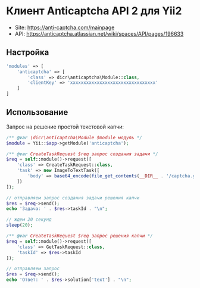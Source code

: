 # Клиент Anticaptcha API 2 для Yii2

- Site: https://anti-captcha.com/mainpage
- API: https://anticaptcha.atlassian.net/wiki/spaces/API/pages/196633

## Настройка

```php
'modules' => [
    'anticaptcha' => [
        'class' => dicr\anticaptcha\Module::class,
        'clientKey' => 'xxxxxxxxxxxxxxxxxxxxxxxxxxxxxxxx'
    ]
]
```

## Использование

Запрос на решение простой текстовой капчи:
```php
/** @var \dicr\anticaptcha\Module $module модуль */
$module = Yii::$app->getModule('anticaptcha');

/** @var CreateTaskRequest $req запрос создания задачи */
$req = self::module()->request([
    'class' => CreateTaskRequest::class,
    'task' => new ImageToTextTask([
        'body' => base64_encode(file_get_contents(__DIR__ . '/captcha.gif')),
    ])
]);

// отправляем запрос создания задачи решения капчи
$res = $req->send();
echo 'Задача: ' . $res->taskId . "\n";

// ждем 20 секунд
sleep(20);

/** @var CreateTaskRequest $req запрос решения капчи */
$req = self::module()->request([
    'class' => GetTaskRequest::class,
    'taskId' => $res->taskId
]);

// отправляем запрос
$res = $req->send();
echo 'Ответ: ' . $res->solution['text'] . "\n";
```
